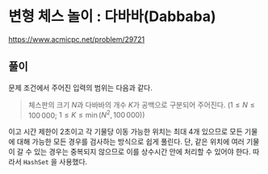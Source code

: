 # 변형 체스 놀이 : 다바바(Dabbaba)

https://www.acmicpc.net/problem/29721

## 풀이
문제 조건에서 주어진 입력의 범위는 다음과 같다.

> 체스판의 크기 
> $N$과 다바바의 개수 
> $K$가 공백으로 구분되어 주어진다. 
> $(1 \le N \le 100\,000;$ 
> $1 \le K \le \min(N^2, 100\,000))$ 

이고 시간 제한이 2초이고 각 기물당 이동 가능한 위치는 최대 4개 있으므로 모든 기물에 대해 가능한 모든 경우를 검사하는 방식으로 쉽게 풀린다. 단, 같은 위치에 여러 기물이 갈 수 있는 경우는 중복되지 않으므로 이를 상수시간 안에 처리할 수 있어야 한다. 따라서 `HashSet` 을 사용했다.



